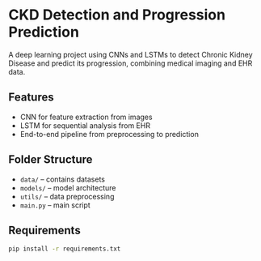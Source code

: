# CKD Detection and Progression Prediction

A deep learning project using CNNs and LSTMs to detect Chronic Kidney Disease and predict its progression, combining medical imaging and EHR data.

## Features
- CNN for feature extraction from images
- LSTM for sequential analysis from EHR
- End-to-end pipeline from preprocessing to prediction

## Folder Structure
- `data/` – contains datasets
- `models/` – model architecture
- `utils/` – data preprocessing
- `main.py` – main script

## Requirements
```bash
pip install -r requirements.txt